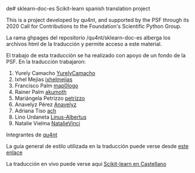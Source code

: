 de# sklearn-doc-es
Scikit-learn spanish translation project

This is a project developed by qu4nt, and supported by the PSF through its 2020 Call for Contributions to the Foundation's Scientific Python Group.


La rama ghpages del repositorio /qu4nt/sklearn-doc-es alberga los archivos html de la traducción y permite acceso a este material.

El trabajo de esta traducción se ha realizado con apoyo de un fondo de la PSF. En la traducción trabajaron:

1. Yurely Camacho [YurelyCamacho](https://github.com/orgs/qu4nt/people/YurelyCamacho)
1. Ixhel Mejías [ixhelmejias](https://github.com/orgs/qu4nt/people/ixhelmejias)
1. Francisco Palm [map0logo](https://github.com/orgs/qu4nt/people/map0logo)
1. Rainer Palm [akumoth](https://github.com/orgs/qu4nt/people/akumoth)
1. Mariángela Petrizzo [petrizzo](https://github.com/orgs/qu4nt/people/petrizzo)
1. Anavelyz Pérez [Anavelyz](https://github.com/orgs/qu4nt/people/Anavelyz)
1. Adriana Tiso [ach](https://github.com/orgs/qu4nt/people/acth)
1. Lino Urdaneta [Linus-Albertus](https://github.com/orgs/qu4nt/people/Linus-Albertus)
1. Natalie Vielma [NatalieVinci](https://github.com/NatalieVinci)

Integrantes de [qu4nt](http://qu4nt.com)

La guía general de estilo utilizada en la traducción puede verse desde [este enlace](https://drive.google.com/file/d/1sgwan0X-Iwog8HRgUi0zIKifKpMQyRIu/view?usp=drivesdk)

La traducción en vivo puede verse aquí [Scikit-learn en Castellano](https://qu4nt.github.io/sklearn-doc-es/)
